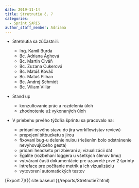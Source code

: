 ```yaml
---
date: 2019-11-14
title: Stretnutie č. 7
categories:
  - Sprint SARIS
author_staff_member: Adriana
---
```


- Stretnutia sa zúčastnili:
    - Ing. Kamil Burda
    - Bc. Adriana Ághová
    - Bc. Martin Civáň
    - Bc. Zuzana Cukerová
    - Bc. Matúš Kováč
    - Bc. Matúš Pilňan
    - Bc. Andrej Schmidt
    - Bc. Viliam Villár
    
- Stand up
    - konzultovanie prác a rozdelenia úloh
    - zhodnotenie už vykonaných úloh
- V priebehu prvého týždňa šprintu sa pracovalo na:
    - pridaní nového stavu do jira workflow(stav review)
    - prepojení bitbucketu s jirou
    - fixovaní bug-u delenie nulou (riešením bolo odstránenie nevyhovujúceho gesta)
    - pridaní headsetu pri zbieraní aj vizualizácii dát
    - Egalite (rozbehaní loggera u všetkých členov tímu)
    - vytváraní časti dokumentácie pre uzavreté prvé 2 šprinty 
    - intreface pre počítanie metrík a ich vizualizáciu
    - vytovorení automatických testov 
    
[Export 7]({{ site.baseurl }}/reports/Stretnutie7.html)